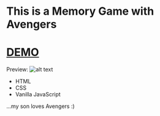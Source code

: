 # This is a Memory Game with Avengers

# [DEMO](https://alexnikrod.github.io/avengers_memogame/ "Avengers Assemble!")

Preview: 
![alt text][gif]

[gif]: https://i.ibb.co/NWbbmyc/ezgif-com-optimize-1.gif "Preview"

* HTML
* CSS
* Vanilla JavaScript

...my son loves Avengers :)
